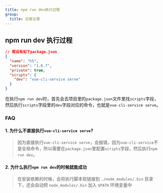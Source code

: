 ```yaml
---
title: npm run dev执行过程
group:
  title: 日常记录
---
```


## npm run dev 执行过程

```json
// 假设有如下package.json
{
  "name": "h5",
  "version": "1.0.7",
  "private": true,
  "scripts": {
    "dev": "vue-cli-service serve"
  }
}
```

在执行`npm run dev`时，首先会去项目里的`package.json`文件里找`scripts`字段，然后执行`scripts`字段里的`dev`字段对应的命令，也就是`vue-cli-service serve`。

### FAQ

#### 1. 为什么不直接执行`vue-cli-service serve`?

> 因为直接执行`vue-cli-service serve`，会报错，因为`vue-cli-service`不是全局命令，所以需要在`package.json`里配置`scripts`字段，然后执行`npm run dev`。

#### 2. 为什么执行`npm run dev`的时候就能成功

> 在安装依赖的时候，会将执行脚本软链接到 `./node_modules/.bin` 目录下，还会自动把 `node_modules/.bin` 加入 `$PATH` 环境变量中
